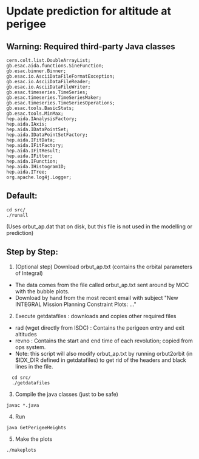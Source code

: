 Update prediction for altitude at perigee
==========================================

Warning: Required third-party Java classes
--------

```
cern.colt.list.DoubleArrayList;
gb.esac.aida.functions.SineFunction;
gb.esac.binner.Binner;
gb.esac.io.AsciiDataFileFormatException;
gb.esac.io.AsciiDataFileReader;
gb.esac.io.AsciiDataFileWriter;
gb.esac.timeseries.TimeSeries;
gb.esac.timeseries.TimeSeriesMaker;
gb.esac.timeseries.TimeSeriesOperations;
gb.esac.tools.BasicStats;
gb.esac.tools.MinMax;
hep.aida.IAnalysisFactory;
hep.aida.IAxis;
hep.aida.IDataPointSet;
hep.aida.IDataPointSetFactory;
hep.aida.IFitData;
hep.aida.IFitFactory;
hep.aida.IFitResult;
hep.aida.IFitter;
hep.aida.IFunction;
hep.aida.IHistogram1D;
hep.aida.ITree;
org.apache.log4j.Logger;
```

Default:
--------
```
cd src/
./runall
```

(Uses orbut_ap.dat that on disk, but this file is not used in the modelling or prediction)


Step by Step:
-------------

1. (Optional step) Download orbut_ap.txt (contains the orbital parameters of Integral)

  * The data comes from the file called orbut_ap.txt sent around by MOC with the bubble plots.
  * Download by hand from the most recent email with subject "New INTEGRAL Mission Planning Constraint Plots: ..."

2. Execute getdatafiles : downloads and copies other required files

  * rad (wget directly from ISDC) : Contains the perigeen entry and exit altitudes
  * revno : Contains the start and end time of each revolution; copied from ops system.
  * Note: this script will also modify orbut_ap.txt by running orbut2orbit (in $IDX_DIR defined in getdatafiles)
  	  to get rid of the headers and black lines in the file.
```
  cd src/
  ./getdatafiles
```

3. Compile the java classes (just to be safe)

```
javac *.java
```

4. Run

```
java GetPerigeeHeights
```

5. Make the plots

```
./makeplots
```